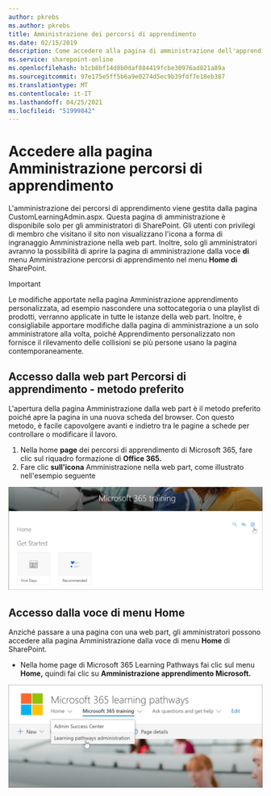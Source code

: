 ```yaml
---
author: pkrebs
ms.author: pkrebs
title: Amministrazione dei percorsi di apprendimento
ms.date: 02/15/2019
description: Come accedere alla pagina di amministrazione dell'apprendimento personalizzata dalla web part o dal menu
ms.service: sharepoint-online
ms.openlocfilehash: b1cb8bf14d8b0daf884419fcbe30976ad821a89a
ms.sourcegitcommit: 97e175e5ff5b6a9e0274d5ec9b39fdf7e18eb387
ms.translationtype: MT
ms.contentlocale: it-IT
ms.lasthandoff: 04/25/2021
ms.locfileid: "51999842"
---
```

# <a name="access-the-learning-pathways-administration-page"></a>Accedere alla pagina Amministrazione percorsi di apprendimento

L'amministrazione dei percorsi di apprendimento viene gestita dalla pagina CustomLearningAdmin.aspx. Questa pagina di amministrazione è disponibile solo per gli amministratori di SharePoint. Gli utenti con privilegi di membro  che visitano il sito non visualizzano l'icona a forma di ingranaggio Amministrazione nella web part. Inoltre, solo gli amministratori avranno la possibilità di aprire la pagina di amministrazione dalla voce **di** menu Amministrazione percorsi di apprendimento nel menu **Home di** SharePoint. 

> [!IMPORTANT]
> Le modifiche apportate nella pagina Amministrazione apprendimento personalizzata, ad esempio nascondere una sottocategoria o una playlist di prodotti, verranno applicate in tutte le istanze della web part. Inoltre, è consigliabile apportare modifiche dalla pagina di amministrazione a un solo amministratore alla volta, poiché Apprendimento personalizzato non fornisce il rilevamento delle collisioni se più persone usano la pagina contemporaneamente.  

## <a name="access-from-the-learning-pathways-web-part---preferred-method"></a>Accesso dalla web part Percorsi di apprendimento - metodo preferito
L'apertura della pagina Amministrazione dalla web part è il metodo preferito poiché apre la pagina in una nuova scheda del browser. Con questo metodo, è facile capovolgere avanti e indietro tra le pagine a schede per controllare o modificare il lavoro.  

1. Nella home **page** dei percorsi di apprendimento di Microsoft 365, fare clic sul riquadro formazione di **Office 365.**
2. Fare clic **sull'icona** Amministrazione nella web part, come illustrato nell'esempio seguente  

![cg-adminaccbtn.png](media/cg-adminaccbtn.png)

## <a name="access-from-the-home-menu-item"></a>Accesso dalla voce di menu Home
Anziché passare a una pagina con una web part, gli amministratori possono accedere alla pagina Amministrazione dalla voce di menu **Home** di SharePoint. 

- Nella home page di Microsoft 365 Learning Pathways fai clic sul menu **Home,** quindi fai clic su **Amministrazione apprendimento Microsoft.**

![cg-adminaccmenu.png](media/cg-adminaccmenu.png)